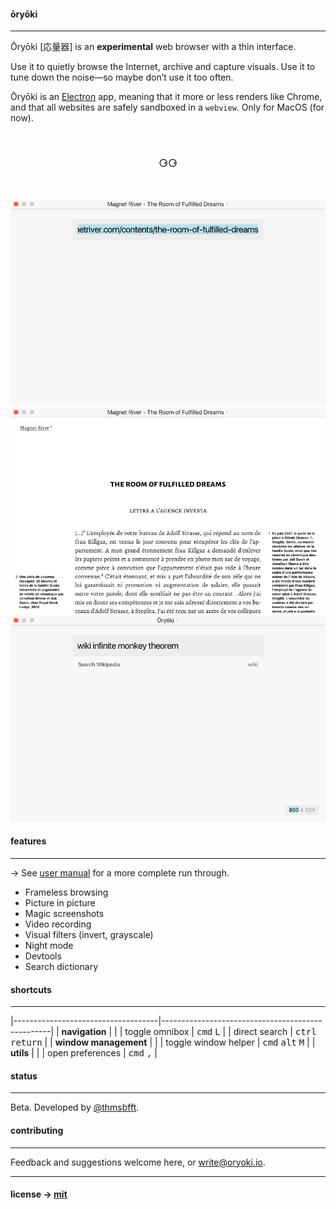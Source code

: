 #### ōryōki

---

Ōryōki [応量器] is an **experimental** web browser with a thin interface.

Use it to quietly browse the Internet, archive and capture visuals. Use it to tune down the noise—so maybe don’t use it too often.

Ōryōki is an [Electron](https://electron.atom.io/) app, meaning that it more or less renders like Chrome, and that all websites are safely sandboxed in a `webview`. Only for MacOS (for now).

<br />

<h3 align='center'>⚆⚆</h3>

<br />

<p align='center'>
	<img src='./oryoki-1.png'/>
	<br />
	<img src='./oryoki-2.png'/>
	<br />
	<img src='./oryoki-3.png'/>
	<br />
</p>

#### features

---

→ See [user manual](https://github.com/thmsbfft/oryoki/blob/master/USER-MANUAL.md) for a more complete run through.

* Frameless browsing
* Picture in picture
* Magic screenshots
* Video recording
* Visual filters (invert, grayscale)
* Night mode
* Devtools
* Search dictionary

#### shortcuts

---

|------------------------------------|--------------------------------------------------|
| **navigation**                     |                                                  |
| toggle omnibox                     | <kbd>cmd</kbd> <kbd>L</kbd>                      |
| direct search                      | <kbd>ctrl</kbd> <kbd>return</kbd>                |
| **window management**              |                                                  |
| toggle window helper               | <kbd>cmd</kbd> <kbd>alt</kbd> <kbd>M</kbd>       |
| **utils**                          |                                                  |
| open preferences                   | <kbd>cmd</kbd> <kbd>,</kbd>                      |

#### status

---

Beta. Developed by [@thmsbfft](https://twitter.com/thmsbfft).

#### contributing

---

Feedback and suggestions welcome here, or write@oryoki.io.

---

#### license → [mit](LICENSE.md)